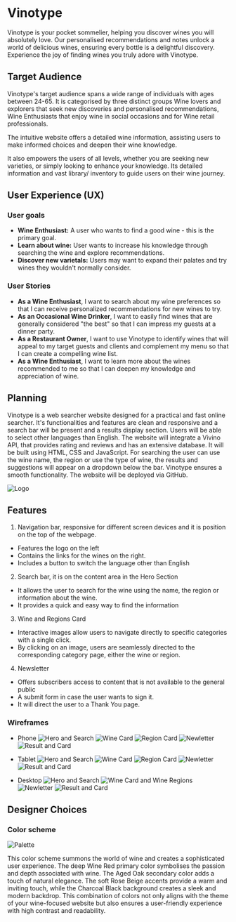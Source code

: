 # Vinotype

Vinotype is your pocket sommelier, helping you discover wines you will absolutely love. Our personalised recommendations and notes unlock a world of delicious wines, ensuring every bottle is a delightful discovery. Experience the joy of finding wines you truly adore with Vinotype.


## Target Audience

Vinotype's target audience spans a wide range of individuals with ages between 24-65. It is categorised by three distinct groups Wine lovers and explorers that seek new discoveries and personalised recommendations, Wine Enthusiasts that enjoy wine in social occasions and for Wine retail professionals.

The intuitive website offers a detailed wine information, assisting users to make informed choices and 
deepen their wine knowledge.

It also empowers the users of all levels, whether you are seeking new varieties, or simply looking to enhance your knowledge. Its detailed information and vast library/ inventory to guide users on their wine
journey.

## User Experience (UX)

### User goals 

* **Wine Enthusiast:** A user who wants to find a good wine - this is the primary goal.
* **Learn about wine:**  User wants to increase his knowledge through searching the wine  and explore 
recommendations.
* **Discover new varietals:** Users may want to expand their palates and try wines they wouldn't normally consider.

### User Stories 

* **As a Wine Enthusiast**, I want to search about my wine preferences so that I can receive personalized recommendations for new wines to try.
* **As an Occasional Wine Drinker**, I want to easily find wines that are generally considered "the best" so that I can impress my guests at a dinner party.
* **As a Restaurant Owner**, I want to use Vinotype to identify wines that will appeal to my target guests and clients and complement my menu so that I can create a compelling wine list.
* **As a Wine Enthusiast**, I want to learn more about the wines recommended to me so that I can deepen my knowledge and appreciation of wine.

## Planning 
Vinotype is a web searcher website designed for a practical and fast online searcher. It's functionalities and features are clean and responsive and a search bar will be present and a results display section. Users will be able to select other languages than English. The website will integrate a Vivino API, that provides rating and reviews and has an extensive database. It will be built using HTML, CSS and JavaScript. For searching the user can use the wine name, the region or use the type of wine, the results and suggestions will appear on a dropdown below the bar. 
Vinotype ensures a smooth functionality. The website will be deployed via GitHub.

![Logo](documentation/vinotype.png)

## Features 

1. Navigation bar, responsive for different screen devices and it is position on the top of the webpage. 

- Features the logo on the left 
- Contains the links for the wines on the right.
- Includes a button to switch the language other than English 

2. Search bar, it is on the content area in the Hero Section 

- It allows the user to search for the wine using the name, the region or information about the wine.
- It provides a quick and easy way to find the information

3. Wine and Regions Card
- Interactive images allow users to navigate directly to specific categories with a single click.
- By clicking on an image, users are seamlessly directed to the corresponding category page, either the wine or region.

4. Newsletter
- Offers subscribers access to content that is not available to the general public
- A submit form in case the user wants to sign it.
- It will direct the user to a Thank You page. 


### Wireframes
- Phone
![Hero and Search](documentation/vinotype-wireframes/vinotype-wireframe-ph.png)
![Wine Card](documentation/vinotype-wireframes/vinotype-wireframe-ph-card.png)
![Region Card](documentation/vinotype-wireframes/vinotype-wireframe-ph-region.png)
![Newletter](documentation/vinotype-wireframes/vinotype-wireframe-newsletter.png)
![Result and Card](documentation/vinotype-wireframes/vinotype-wireframe-result-card.png)

- Tablet
![Hero and Search](documentation/vinotype-wireframes/vinotype-wireframe-tb.png)
![Wine Card](documentation/vinotype-wireframes/vinotype-wireframe-tb-wine.png)
![Region Card](documentation/vinotype-wireframes/vinotype-wireframe-tb-region.png)
![Newletter](documentation/vinotype-wireframes/vinotype-wireframe-tb-newsletter.png)
![Result and Card](documentation/vinotype-wireframes/vinotype-wireframe-tb-result-card.png)

- Desktop
![Hero and Search](documentation/vinotype-wireframes/vinotype-wireframe-desk.png)
![Wine Card and Wine Regions](documentation/vinotype-wireframes/vinotype-wireframe-desk-wine-region.png)
![Newletter](documentation/vinotype-wireframes/vinotype-wireframe-desk-newsletter.png)
![Result and Card](documentation/vinotype-wireframes/vinotype-wireframe-desk-result-card.png)

## Designer Choices

### Color scheme

![Palette](documentation/color-palette.png)

This color scheme summons the world of wine and  creates a sophisticated user experience. The deep Wine Red primary color symbolises the passion and depth associated with wine. The Aged Oak secondary color adds a touch of natural elegance. The soft Rose Beige accents provide a warm and inviting touch, while the Charcoal Black background creates a sleek and modern backdrop. This combination of colors not only aligns with the theme of your wine-focused website but also ensures a user-friendly experience with high contrast and readability.
